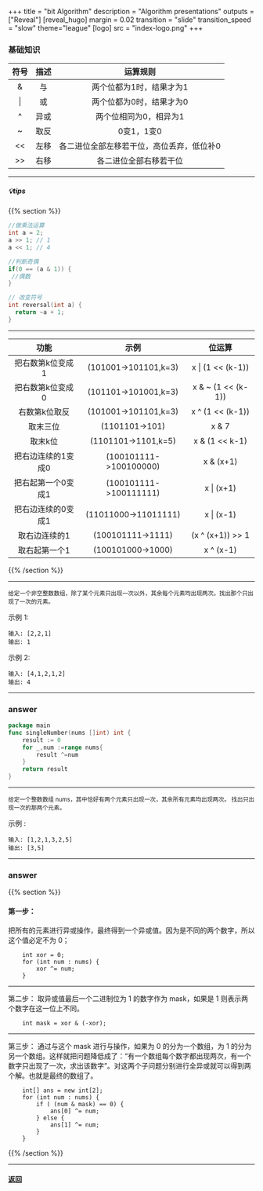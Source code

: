 +++
title = "bit Algorithm"
description = "Algorithm presentations"
outputs = ["Reveal"]
[reveal_hugo]
margin = 0.02
transition = "slide"
transition_speed = "slow"
theme="league"
[logo]
src = "index-logo.png"
+++

### 基础知识

|符号|描述|运算规则|
|:----:|:----:|:----:|
|&|与|两个位都为1时，结果才为1|
|\||或|两个位都为0时，结果才为0|
|^|异或|两个位相同为0，相异为1|
|~|取反|0变1，1变0|
|<<|左移|各二进位全部左移若干位，高位丢弃，低位补0|
|>>|右移|各二进位全部右移若干位|

---

##### 💡tips

{{% section %}}

```c++
//做乘法运算
int a = 2;
a >> 1; // 1
a << 1; // 4
```

```c++
//判断奇偶
if(0 == (a & 1)) {
 //偶数
}
```

```c++
// 改变符号
int reversal(int a) {
  return ~a + 1;
}
```
---

|功能|示例|位运算|
|:----:|:----:|:----:|
| 把右数第k位变成1| (101001->101101,k=3)| x \| (1 << (k-1)) |
| 把右数第k位变成0| (101101->101001,k=3)| x & ~ (1 << (k-1)) |
| 右数第k位取反| (101001->101101,k=3)| x ^ (1 << (k-1)) |
| 取末三位| (1101101->101)| x & 7 |
| 取末k位| (1101101->1101,k=5)| x & (1 << k-1) |
| 把右边连续的1变成0| (100101111->100100000)| x & (x+1) |
| 把右起第一个0变成1| (100101111->100111111)| x \| (x+1) |
| 把右边连续的0变成1| (11011000->11011111)| x \| (x-1) |
| 取右边连续的1| (100101111->1111)| (x ^ (x+1)) >> 1 |
| 取右起第一个1| (100101000->1000)| x ^ (x-1) |


{{% /section %}}

---

<small> 给定一个非空整数数组，除了某个元素只出现一次以外，其余每个元素均出现两次。找出那个只出现了一次的元素。</small>


示例 1:
```
输入: [2,2,1]
输出: 1
```

示例 2:
```
输入: [4,1,2,1,2]
输出: 4
```

---

### answer

```go
package main
func singleNumber(nums []int) int {
	result := 0
	for _,num :=range nums{
		result ^=num
	}
	return result
}
```

---

<small> 给定一个整数数组 nums，其中恰好有两个元素只出现一次，其余所有元素均出现两次。 找出只出现一次的那两个元素。</small>

示例 :
```
输入: [1,2,1,3,2,5]
输出: [3,5]
```

---

### answer

{{% section %}}

#### 第一步：
把所有的元素进行异或操作，最终得到一个异或值。因为是不同的两个数字，所以这个值必定不为 0；

        int xor = 0;
        for (int num : nums) {
            xor ^= num;
        } 

      
---

第二步：
取异或值最后一个二进制位为 1 的数字作为 mask，如果是 1 则表示两个数字在这一位上不同。
        
        int mask = xor & (-xor);

---

第三步：
通过与这个 mask 进行与操作，如果为 0 的分为一个数组，为 1 的分为另一个数组。这样就把问题降低成了：“有一个数组每个数字都出现两次，有一个数字只出现了一次，求出该数字”。对这两个子问题分别进行全异或就可以得到两个解。也就是最终的数组了。

        int[] ans = new int[2];
        for (int num : nums) {
            if ( (num & mask) == 0) {
                ans[0] ^= num;
            } else {
                ans[1] ^= num;
            }
        }

{{% /section %}}

---

#### [返回](/#/6)


